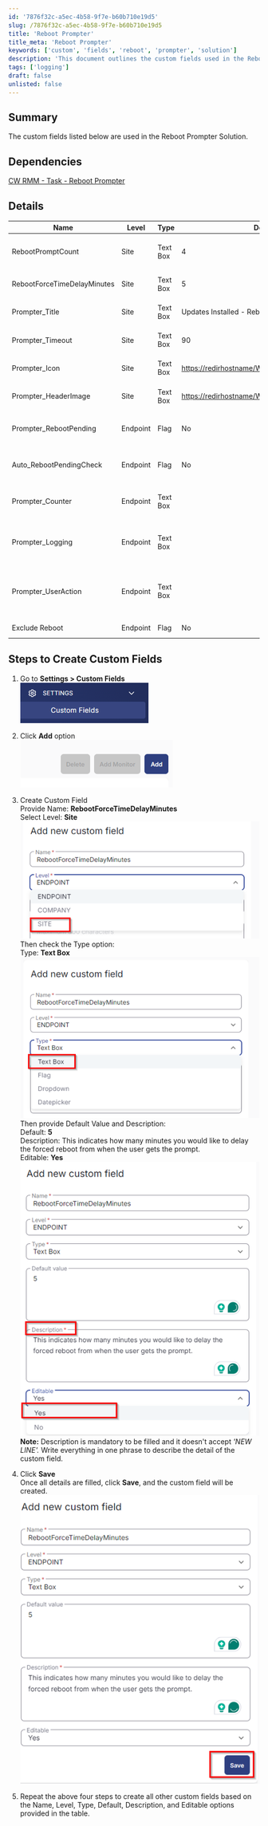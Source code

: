 ```yaml
---
id: '7876f32c-a5ec-4b58-9f7e-b60b710e19d5'
slug: /7876f32c-a5ec-4b58-9f7e-b60b710e19d5
title: 'Reboot Prompter'
title_meta: 'Reboot Prompter'
keywords: ['custom', 'fields', 'reboot', 'prompter', 'solution']
description: 'This document outlines the custom fields used in the Reboot Prompter Solution, detailing their properties, default values, and how to create them in the settings. It includes a table of custom fields with descriptions and step-by-step instructions for setup.'
tags: ['logging']
draft: false
unlisted: false
---
```


## Summary

The custom fields listed below are used in the Reboot Prompter Solution.

## Dependencies

[CW RMM - Task - Reboot Prompter](<../tasks/Reboot Prompter.md>)

## Details

| Name                             | Level    | Type     | Default                                                  | Editable | Description                                                                                                                                                                                                                   |
|----------------------------------|----------|----------|----------------------------------------------------------|----------|-------------------------------------------------------------------------------------------------------------------------------------------------------------------------------------------------------------------------------|
| RebootPromptCount                | Site     | Text Box | 4                                                        | Yes      | How many times the user will be prompted before being forced to reboot? (If it is 4, the user will be forced to reboot on the 5th prompt). The default is set to 4.                                                          |
| RebootForceTimeDelayMinutes      | Site     | Text Box | 5                                                        | Yes      | This indicates how many seconds you would like to delay the forced reboot from when the user gets the prompt. The default is set to 5 minutes.                                                                              |
| Prompter_Title                   | Site     | Text Box | Updates Installed - Reboot Required                      | Yes      | Holds the desired Title Text for the Prompter pop-up. The default value is set to 'Updates Installed - Reboot Required.'                                                                                                   |
| Prompter_Timeout                 | Site     | Text Box | 90                                                       | Yes      | The duration of time you wish the Prompter pop-up to remain on the user's screen before auto-closing. The default value is set to 90 seconds.                                                                                |
| Prompter_Icon                    | Site     | Text Box | [https://redirhostname/WCC2/Utilities/HeaderImage](https://redirhostname/WCC2/Utilities/HeaderImage) | Yes      | Holds the local path and file or URL to a desired pop-up icon. The default is set to '[https://redirhostname/WCC2/Utilities/HeaderImage](https://redirhostname/WCC2/Utilities/HeaderImage)'                               |
| Prompter_HeaderImage             | Site     | Text Box | [https://redirhostname/WCC2/Utilities/HeaderImage](https://redirhostname/WCC2/Utilities/HeaderImage) | Yes      | Holds the local path, file, or URL to a desired pop-up header image. The default is set to '[https://redirhostname/WCC2/Utilities/HeaderImage](https://redirhostname/WCC2/Utilities/HeaderImage)'                       |
| Prompter_RebootPending           | Endpoint | Flag     | No                                                       | Yes      | This flag is manually set at the endpoint level to enable the reboot prompter solution. It will be automatically unchecked if the agent is restarted by the Task 'Reboot Prompter'.                                         |
| Auto_RebootPendingCheck          | Endpoint | Flag     | No                                                       | No       | This flag is automatically set at the endpoint level via task to enable the reboot prompter solution. It will be automatically unchecked if the agent is restarted by the Task 'Reboot Prompter'.                           |
| Prompter_Counter                 | Endpoint | Text Box |                                                          | No       | This fetches the number of attempts the reboot prompt made on the user machine from the text file 'Prompter_Counter' created by the task [CW RMM - Task - Reboot Prompter](<../tasks/Reboot Prompter.md>) after complete execution. |
| Prompter_Logging                 | Endpoint | Text Box |                                                          | No       | This fetches the logging details where the denial and threshold counts are provided. It also contains information on the force reboot log from the text file 'Prompter_Logging' created by the task [CW RMM - Task - Reboot Prompter](<../tasks/Reboot Prompter.md>) after complete execution. |
| Prompter_UserAction              | Endpoint | Text Box |                                                          | No       | This fetches the user action details indicating whether the user clicked 'No', 'Yes', or 'Time Lapsed', along with the date and time to show when the action was taken from the text file 'Prompter_UserAction' created by the task [CW RMM - Task - Reboot Prompter](<../tasks/Reboot Prompter.md>) after complete execution. |
| Exclude Reboot                   | Endpoint | Flag     | No                                                       | Yes      | This will exclude the endpoint from the Reboot Prompter solution.                                                                                                                                                             |

## Steps to Create Custom Fields

1. Go to **Settings > Custom Fields**  
   ![Step 1](../../../static/img/Reboot-Prompter/image_1.png)

2. Click **Add** option  
   ![Step 2](../../../static/img/Reboot-Prompter/image_2.png)

3. Create Custom Field  
   Provide Name: **RebootForceTimeDelayMinutes**  
   Select Level: **Site**  
   ![Step 3](../../../static/img/Reboot-Prompter/image_3.png)  
   Then check the Type option:  
   Type: **Text Box**  
   ![Type Option](../../../static/img/Reboot-Prompter/image_4.png)  
   Then provide Default Value and Description:  
   Default: **5**  
   Description: This indicates how many minutes you would like to delay the forced reboot from when the user gets the prompt.  
   Editable: **Yes**  
   ![Default Value and Description](../../../static/img/Reboot-Prompter/image_5.png)  
   **Note:** Description is mandatory to be filled and it doesn't accept *'NEW LINE'.* Write everything in one phrase to describe the detail of the custom field.

4. Click **Save**  
   Once all details are filled, click **Save**, and the custom field will be created.  
   ![Save](../../../static/img/Reboot-Prompter/image_6.png)

5. Repeat the above four steps to create all other custom fields based on the Name, Level, Type, Default, Description, and Editable options provided in the table.




